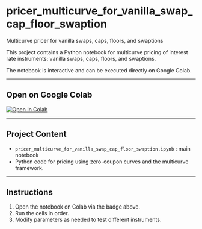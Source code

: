 # pricer_multicurve_for_vanilla_swap_cap_floor_swaption
Multicurve pricer for vanilla swaps, caps, floors, and swaptions

This project contains a Python notebook for multicurve pricing of interest rate instruments: vanilla swaps, caps, floors, and swaptions.

The notebook is interactive and can be executed directly on Google Colab.

---

## Open on Google Colab

[![Open In Colab](https://colab.research.google.com/assets/colab-badge.svg)](https://colab.research.google.com/github/Guillaume-B-Git-perso/pricer_multicurve_for_vanilla_swap_cap_floor_swaption/blob/main/pricer_multicurve_for_vanilla_swap_cap_floor_swaption.ipynb)

---

## Project Content

- `pricer_multicurve_for_vanilla_swap_cap_floor_swaption.ipynb` : main notebook  
- Python code for pricing using zero-coupon curves and the multicurve framework.

---

## Instructions

1. Open the notebook on Colab via the badge above.  
2. Run the cells in order.  
3. Modify parameters as needed to test different instruments.
